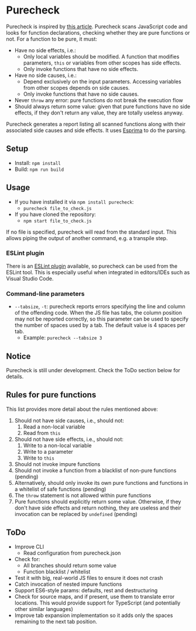# Purecheck
Purecheck is inspired by [this article](http://blog.jenkster.com/2015/12/what-is-functional-programming.html).
Purecheck scans JavaScript code and looks for function declarations, checking whether they are pure functions or not.
For a function to be pure, it must:
- Have no side effects, i.e.:
  - Only local variables should be modified. A function that modifies parameters, `this` or variables from other scopes has side effects.
  - Only invoke functions that have no side effects.
- Have no side causes, i.e.:
  - Depend exclusively on the input parameters. Accessing variables from other scopes depends on side causes.
  - Only invoke functions that have no side causes.
- Never `throw` any error: pure functions do not break the execution flow
- Should always return some value: given that pure functions have no side effects, if they don't return any value, they are totally useless anyway.

Purecheck generates a report listing all scanned functions along with their associated side causes and side effects. It uses [Esprima](http://esprima.org/) to do the parsing.

## Setup
- Install: `npm install`
- Build: `npm run build`

## Usage
- If you have installed it via `npm install purecheck`:
	- `purecheck file_to_check.js`
- If you have cloned the repository:
	- `npm start file_to_check.js`

If no file is specified, purecheck will read from the standard input. This allows piping the output of another command, e.g. a transpile step.

### ESLint plugin
There is an [ESLint plugin](https://github.com/lcrespom/eslint-plugin-purecheck) available, so purecheck can be used from the ESLint tool. This is especially useful when integrated in editors/IDEs such as Visual Studio Code.


### Command-line parameters
- `--tabsize`, `-t`: purecheck reports errors specifying the line and column of the offending code. When the JS file has tabs, the column position may not be reported correctly, so this parameter can be used to specify the number of spaces used by a tab. The default value is 4 spaces per tab.
	- Example: `purecheck --tabsize 3`


## Notice
Purecheck is still under development. Check the ToDo section below for details.

## Rules for pure functions
This list provides more detail about the rules mentioned above:

1. Should not have side causes, i.e., should not:
	1. Read a non-local variable
	2. Read from `this`
2. Should not have side effects, i.e., should not:
	1. Write to a non-local variable
	2. Write to a parameter
	3. Write to `this`
3. Should not invoke impure functions
4. Should not invoke a function from a blacklist of non-pure functions (pending)
5. Alternatively, should only invoke its own pure functions and functions in a whitelist of safe functions (pending)
6. The `throw` statement is not allowed within pure functions
7. Pure functions should explicitly return some value. Otherwise, if they don't have side effects and return nothing, they are useless and their invocation can be replaced by `undefined` (pending)


## ToDo
- Improve CLI
	- Read configuration from purecheck.json
- Check for:
	- All branches should return some value
	- Function blacklist / whitelist
- Test it with big, real-world JS files to ensure it does not crash
- Catch invocation of nested impure functions
- Support ES6-style params: defaults, rest and destructuring
- Check for source maps, and if present, use them to translate error locations. This would provide support for TypeScript (and potentially other similar languages)
- Improve tab expansion implementation so it adds only the spaces remaining to the next tab position.

